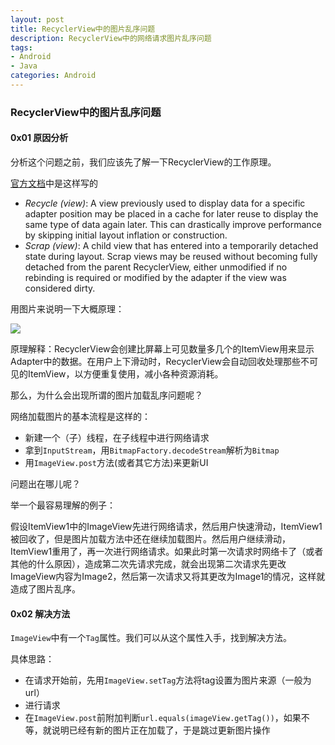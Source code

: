 ```yaml
---
layout: post
title: RecyclerView中的图片乱序问题
description: RecyclerView中的网络请求图片乱序问题
tags:
- Android
- Java
categories: Android
---
```


### RecyclerView中的图片乱序问题

#### 0x01 原因分析

分析这个问题之前，我们应该先了解一下RecyclerView的工作原理。

[官方文档](https://developer.android.com/reference/android/support/v7/widget/RecyclerView.html)中是这样写的

- _Recycle (view)_: A view previously used to display data for a specific adapter position may be placed in a cache for later reuse to display the same type of data again later. This can drastically improve performance by skipping initial layout inflation or construction.
- _Scrap (view)_: A child view that has entered into a temporarily detached state during layout. Scrap views may be reused without becoming fully detached from the parent RecyclerView, either unmodified if no rebinding is required or modified by the adapter if the view was considered dirty.

用图片来说明一下大概原理：

![](https://www.processon.com/diagram_export?type=image&title=RecyclerView&chartId=58c750c6e4b0897e6c283b06)

原理解释：RecyclerView会创建比屏幕上可见数量多几个的ItemView用来显示Adapter中的数据。在用户上下滑动时，RecyclerView会自动回收处理那些不可见的ItemView，以方便重复使用，减小各种资源消耗。

那么，为什么会出现所谓的图片加载乱序问题呢？

网络加载图片的基本流程是这样的：

- 新建一个（子）线程，在子线程中进行网络请求
- 拿到`InputStream`，用`BitmapFactory.decodeStream`解析为`Bitmap`
- 用`ImageView.post`方法(或者其它方法)来更新UI

问题出在哪儿呢？

举一个最容易理解的例子：

假设ItemView1中的ImageView先进行网络请求，然后用户快速滑动，ItemView1被回收了，但是图片加载方法中还在继续加载图片。然后用户继续滑动，ItemView1重用了，再一次进行网络请求。如果此时第一次请求时网络卡了（或者其他的什么原因），造成第二次先请求完成，就会出现第二次请求先更改ImageView内容为Image2，然后第一次请求又将其更改为Image1的情况，这样就造成了图片乱序。

#### 0x02 解决方法

`ImageView`中有一个`Tag`属性。我们可以从这个属性入手，找到解决方法。

具体思路：

- 在请求开始前，先用`ImageView.setTag`方法将tag设置为图片来源（一般为url）
- 进行请求
- 在`ImageView.post`前附加判断`url.equals(imageView.getTag())`，如果不等，就说明已经有新的图片正在加载了，于是跳过更新图片操作

